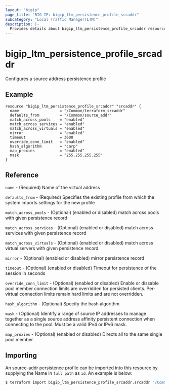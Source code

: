 ```yaml
---
layout: "bigip"
page_title: "BIG-IP: bigip_ltm_persistence_profile_srcaddr"
subcategory: "Local Traffic Manager(LTM)"
description: |-
  Provides details about bigip_ltm_persistence_profile_srcaddr resource
---
```


# bigip_ltm_persistence_profile_srcaddr

Configures a source address persistence profile

## Example

```
resource "bigip_ltm_persistence_profile_srcaddr" "srcaddr" {
  name                  = "/Common/terraform_srcaddr"
  defaults_from         = "/Common/source_addr"
  match_across_pools    = "enabled"
  match_across_services = "enabled"
  match_across_virtuals = "enabled"
  mirror                = "enabled"
  timeout               = 3600
  override_conn_limit   = "enabled"
  hash_algorithm        = "carp"
  map_proxies           = "enabled"
  mask                  = "255.255.255.255"
}
```

## Reference

`name` - (Required) Name of the virtual address

`defaults_from` - (Required) Specifies the existing profile from which the system imports settings for the new profile

`match_across_pools` - (Optional) (enabled or disabled) match across pools with given persistence record

`match_across_services` - (Optional) (enabled or disabled) match across services with given persistence record

`match_across_virtuals` - (Optional) (enabled or disabled) match across virtual servers with given persistence record

`mirror` - (Optional) (enabled or disabled) mirror persistence record

`timeout` - (Optional) (enabled or disabled) Timeout for persistence of the session in seconds

`override_conn_limit` - (Optional) (enabled or disabled) Enable or dissable pool member connection limits are overridden for persisted clients. Per-virtual connection limits remain hard limits and are not overridden.

`hash_algorithm` - (Optional) Specify the hash algorithm

`mask` - (Optional) Identify a range of source IP addresses to manage together as a single source address affinity persistent connection when connecting to the pool. Must be a valid IPv4 or IPv6 mask.

`map_proxies` - (Optional) (enabled or disabled) Directs all to the same single pool member

## Importing
An source-addr persistence profile can be imported into this resource by supplying the Name in `full path` as `id`.
An example is below:
```sh
$ terraform import bigip_ltm_persistence_profile_srcaddr.srcaddr "/Common/terraform_srcaddr"
```
